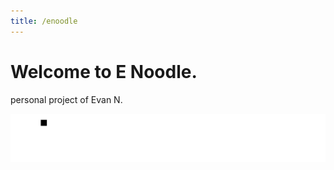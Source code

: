 ```yaml
---
title: /enoodle
---
```


# Welcome to E Noodle.

personal project of Evan N.

![E Noodle text logo animation](docs/assets/Script-intro_anim_v3.4.gif)
